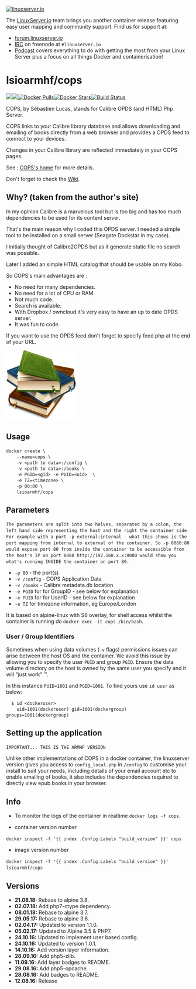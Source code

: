 [linuxserverurl]: https://linuxserver.io
[forumurl]: https://forum.linuxserver.io
[ircurl]: https://www.linuxserver.io/irc/
[podcasturl]: https://www.linuxserver.io/podcast/
[appurl]: http://blog.slucas.fr/en/oss/calibre-opds-php-server
[hub]: https://hub.docker.com/r/lsioarmhf/cops/

[![linuxserver.io](https://raw.githubusercontent.com/linuxserver/docker-templates/master/linuxserver.io/img/linuxserver_medium.png)][linuxserverurl]

The [LinuxServer.io][linuxserverurl] team brings you another container release featuring easy user mapping and community support. Find us for support at:
* [forum.linuxserver.io][forumurl]
* [IRC][ircurl] on freenode at `#linuxserver.io`
* [Podcast][podcasturl] covers everything to do with getting the most from your Linux Server plus a focus on all things Docker and containerisation!

# lsioarmhf/cops
[![](https://images.microbadger.com/badges/version/lsioarmhf/cops.svg)](https://microbadger.com/images/lsioarmhf/cops "Get your own version badge on microbadger.com")[![](https://images.microbadger.com/badges/image/lsioarmhf/cops.svg)](https://microbadger.com/images/lsioarmhf/cops "Get your own image badge on microbadger.com")[![Docker Pulls](https://img.shields.io/docker/pulls/lsioarmhf/cops.svg)][hub][![Docker Stars](https://img.shields.io/docker/stars/lsioarmhf/cops.svg)][hub][![Build Status](https://ci.linuxserver.io/buildStatus/icon?job=Docker-Builders/armhf/armhf-cops)](https://ci.linuxserver.io/job/Docker-Builders/job/armhf/job/armhf-cops/)

COPS, by Sébastien Lucas, stands for Calibre OPDS (and HTML) Php Server.

COPS links to your Calibre library database and allows downloading and emailing of books directly from a web browser and provides a OPDS feed to connect to your devices.

Changes in your Calibre library are reflected immediately in your COPS pages.

See : [COPS's home](http://blog.slucas.fr/en/oss/calibre-opds-php-server) for more details.

Don't forget to check the [Wiki](https://github.com/seblucas/cops/wiki).

## Why? (taken from the author's site)

In my opinion Calibre is a marvelous tool but is too big and has too much
dependencies to be used for its content server.

That's the main reason why I coded this OPDS server. I needed a simple
tool to be installed on a small server (Seagate Dockstar in my case).

I initially thought of Calibre2OPDS but as it generate static file no
search was possible.

Later I added an simple HTML catalog that should be usable on my Kobo.

So COPS's main advantages are :
 * No need for many dependencies.
 * No need for a lot of CPU or RAM.
 * Not much code.
 * Search is available.
 * With Dropbox / owncloud it's very easy to have an up to date OPDS server.
 * It was fun to code.

If you want to use the OPDS feed don't forget to specify feed.php at the end of your URL.

[![cops](https://raw.githubusercontent.com/linuxserver/docker-templates/master/linuxserver.io/img/cops-icon.png)][appurl]

## Usage

```
docker create \
	--name=cops \
	-v <path to data>:/config \
	-v <path to data>:/books \
	-e PGID=<gid> -e PUID=<uid>  \
	-e TZ=<timezone> \
	-p 80:80 \
	lsioarmhf/cops
```

## Parameters

`The parameters are split into two halves, separated by a colon, the left hand side representing the host and the right the container side. 
For example with a port -p external:internal - what this shows is the port mapping from internal to external of the container.
So -p 8080:80 would expose port 80 from inside the container to be accessible from the host's IP on port 8080
http://192.168.x.x:8080 would show you what's running INSIDE the container on port 80.`


* `-p 80` - the port(s)
* `-v /config` - COPS Application Data
* `-v /books` - Calibre metadata.db location
* `-e PGID` for for GroupID - see below for explanation
* `-e PUID` for for UserID - see below for explanation
* `-e TZ` for timezone information, eg Europe/London

It is based on alpine-linux with S6 overlay, for shell access whilst the container is running do `docker exec -it cops /bin/bash`.

### User / Group Identifiers

Sometimes when using data volumes (`-v` flags) permissions issues can arise between the host OS and the container. We avoid this issue by allowing you to specify the user `PUID` and group `PGID`. Ensure the data volume directory on the host is owned by the same user you specify and it will "just work" ™.

In this instance `PUID=1001` and `PGID=1001`. To find yours use `id user` as below:

```
  $ id <dockeruser>
    uid=1001(dockeruser) gid=1001(dockergroup) groups=1001(dockergroup)
```

## Setting up the application 
`IMPORTANT... THIS IS THE ARMHF VERSION`

Unlike other implementations of COPS in a docker container,  the linuxserver version gives you access to `config_local.php` in `/config` to customise your install to suit your needs, including details of your email account etc to enable emailing of books, it also includes the dependencies required to directly view epub books in your browser.

## Info

* To monitor the logs of the container in realtime `docker logs -f cops`.

* container version number 

`docker inspect -f '{{ index .Config.Labels "build_version" }}' cops`

* image version number

`docker inspect -f '{{ index .Config.Labels "build_version" }}' lsioarmhf/cops`

## Versions

+ **21.08.18:** Rebase to alpine 3.8.
+ **02.07.18:** Add php7-ctype dependency.
+ **08.01.18:** Rebase to alpine 3.7.
+ **29.05.17:** Rebase to alpine 3.6.
+ **02.04.17:** Updated to version 1.1.0.
+ **05.02.17:** Updated to Alpine 3.5 & PHP7.
+ **24.10.16:** Updated to implement user based config.
+ **24.10.16:** Updated to version 1.0.1.
+ **14.10.16:** Add version layer information.
+ **28.09.16:** Add php5-zlib.
+ **11.09.16:** Add layer badges to README.
+ **29.08.16:** Add php5-opcache.
+ **28.08.16:** Add badges to README.
+ **12.08.16:** Release
